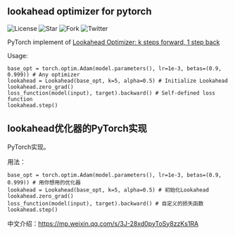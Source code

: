 ## lookahead optimizer for pytorch
![License](https://img.shields.io/github/license/alphadl/lookahead.pytorch)
![Star](https://img.shields.io/github/stars/alphadl/lookahead.pytorch)
![Fork](https://img.shields.io/github/forks/alphadl/lookahead.pytorch)
![Twitter](https://img.shields.io/twitter/url/https/github.com%2Falphadl%2Flookahead.pytorch)

PyTorch implement of <a href="https://arxiv.org/abs/1907.08610" target="_blank">Lookahead Optimizer: k steps forward, 1 step back</a>

Usage:
```
base_opt = torch.optim.Adam(model.parameters(), lr=1e-3, betas=(0.9, 0.999)) # Any optimizer
lookahead = Lookahead(base_opt, k=5, alpha=0.5) # Initialize Lookahead
lookahead.zero_grad()
loss_function(model(input), target).backward() # Self-defined loss function
lookahead.step()
```

## lookahead优化器的PyTorch实现

PyTorch实现。

用法：
```
base_opt = torch.optim.Adam(model.parameters(), lr=1e-3, betas=(0.9, 0.999)) # 用你想用的优化器
lookahead = Lookahead(base_opt, k=5, alpha=0.5) # 初始化Lookahead
lookahead.zero_grad()
loss_function(model(input), target).backward() # 自定义的损失函数
lookahead.step()
```

中文介绍：https://mp.weixin.qq.com/s/3J-28xd0pyToSy8zzKs1RA  
  
  
